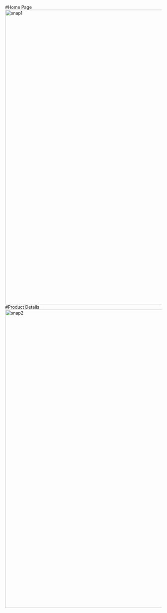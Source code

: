 #Home Page
<img width="948" alt="snap1" src="https://github.com/user-attachments/assets/1af34f06-9459-481e-ac64-730ed08b9f57" />
#Product Details
<img width="960" alt="snap2" src="https://github.com/user-attachments/assets/bced8b44-0cf0-4395-9dba-0239492debbe" />


